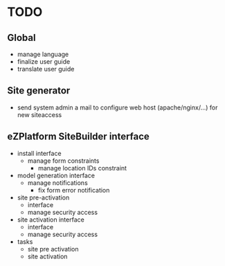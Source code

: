 # TODO

## Global

* manage language
* finalize user guide
* translate user guide

## Site generator

* send system admin a mail to configure web host (apache/nginx/...) for new siteaccess

## eZPlatform  SiteBuilder interface

* install interface
  * manage form constraints
    * manage location IDs constraint
* model generation interface
  * manage notifications
    * fix form error notification
* site pre-activation
  * interface
  * manage security access
* site activation interface
  * interface
  * manage security access
* tasks
  * site pre activation
  * site activation



